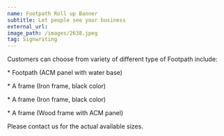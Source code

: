 ```yaml
---
name: Footpath Roll up Banner
subtitle: Let people see your business
external_url:
image_path: /images/2638.jpeg
tag: Signwriting
---
```


Customers can choose from variety of different type of Footpath include:

\* Footpath (ACM panel with water base)&nbsp;

\* A frame (Iron frame, black color)

\* A frame (Iron frame, black color)&nbsp;

\* A frame (Wood frame with ACM panel)

Please contact us for the actual available sizes.&nbsp;

&nbsp;
